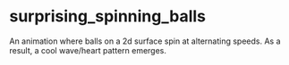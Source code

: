 # surprising_spinning_balls
An animation where balls on a 2d surface spin at alternating speeds. As a result, a cool wave/heart pattern emerges.
